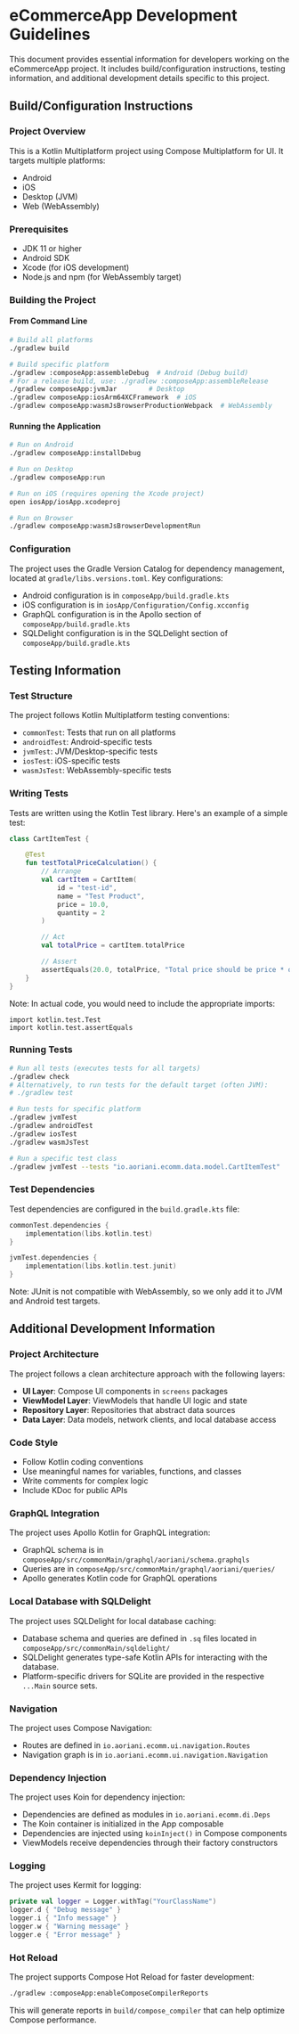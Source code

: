 # eCommerceApp Development Guidelines

This document provides essential information for developers working on the eCommerceApp project. It includes build/configuration instructions, testing information, and additional development details specific to this project.

## Build/Configuration Instructions

### Project Overview

This is a Kotlin Multiplatform project using Compose Multiplatform for UI. It targets multiple platforms:
- Android
- iOS
- Desktop (JVM)
- Web (WebAssembly)

### Prerequisites

- JDK 11 or higher
- Android SDK
- Xcode (for iOS development)
- Node.js and npm (for WebAssembly target)

### Building the Project

#### From Command Line

```bash
# Build all platforms
./gradlew build

# Build specific platform
./gradlew :composeApp:assembleDebug  # Android (Debug build)
# For a release build, use: ./gradlew :composeApp:assembleRelease
./gradlew composeApp:jvmJar        # Desktop
./gradlew composeApp:iosArm64XCFramework  # iOS
./gradlew composeApp:wasmJsBrowserProductionWebpack  # WebAssembly
```

#### Running the Application

```bash
# Run on Android
./gradlew composeApp:installDebug

# Run on Desktop
./gradlew composeApp:run

# Run on iOS (requires opening the Xcode project)
open iosApp/iosApp.xcodeproj

# Run on Browser
./gradlew composeApp:wasmJsBrowserDevelopmentRun
```

### Configuration

The project uses the Gradle Version Catalog for dependency management, located at `gradle/libs.versions.toml`. Key configurations:

- Android configuration is in `composeApp/build.gradle.kts`
- iOS configuration is in `iosApp/Configuration/Config.xcconfig`
- GraphQL configuration is in the Apollo section of `composeApp/build.gradle.kts`
- SQLDelight configuration is in the SQLDelight section of `composeApp/build.gradle.kts`

## Testing Information

### Test Structure

The project follows Kotlin Multiplatform testing conventions:

- `commonTest`: Tests that run on all platforms
- `androidTest`: Android-specific tests
- `jvmTest`: JVM/Desktop-specific tests
- `iosTest`: iOS-specific tests
- `wasmJsTest`: WebAssembly-specific tests

### Writing Tests

Tests are written using the Kotlin Test library. Here's an example of a simple test:

```kotlin
class CartItemTest {

    @Test
    fun testTotalPriceCalculation() {
        // Arrange
        val cartItem = CartItem(
            id = "test-id",
            name = "Test Product",
            price = 10.0,
            quantity = 2
        )

        // Act
        val totalPrice = cartItem.totalPrice

        // Assert
        assertEquals(20.0, totalPrice, "Total price should be price * quantity")
    }
}
```

Note: In actual code, you would need to include the appropriate imports:
```
import kotlin.test.Test
import kotlin.test.assertEquals
```

### Running Tests

```bash
# Run all tests (executes tests for all targets)
./gradlew check
# Alternatively, to run tests for the default target (often JVM):
# ./gradlew test

# Run tests for specific platform
./gradlew jvmTest
./gradlew androidTest
./gradlew iosTest
./gradlew wasmJsTest

# Run a specific test class
./gradlew jvmTest --tests "io.aoriani.ecomm.data.model.CartItemTest"
```

### Test Dependencies

Test dependencies are configured in the `build.gradle.kts` file:

```kotlin
commonTest.dependencies {
    implementation(libs.kotlin.test)
}

jvmTest.dependencies {
    implementation(libs.kotlin.test.junit)
}
```

Note: JUnit is not compatible with WebAssembly, so we only add it to JVM and Android test targets.

## Additional Development Information

### Project Architecture

The project follows a clean architecture approach with the following layers:

- **UI Layer**: Compose UI components in `screens` packages
- **ViewModel Layer**: ViewModels that handle UI logic and state
- **Repository Layer**: Repositories that abstract data sources
- **Data Layer**: Data models, network clients, and local database access

### Code Style

- Follow Kotlin coding conventions
- Use meaningful names for variables, functions, and classes
- Write comments for complex logic
- Include KDoc for public APIs

### GraphQL Integration

The project uses Apollo Kotlin for GraphQL integration:

- GraphQL schema is in `composeApp/src/commonMain/graphql/aoriani/schema.graphqls`
- Queries are in `composeApp/src/commonMain/graphql/aoriani/queries/`
- Apollo generates Kotlin code for GraphQL operations

### Local Database with SQLDelight

The project uses SQLDelight for local database caching:

- Database schema and queries are defined in `.sq` files located in `composeApp/src/commonMain/sqldelight/`
- SQLDelight generates type-safe Kotlin APIs for interacting with the database.
- Platform-specific drivers for SQLite are provided in the respective `...Main` source sets.

### Navigation

The project uses Compose Navigation:

- Routes are defined in `io.aoriani.ecomm.ui.navigation.Routes`
- Navigation graph is in `io.aoriani.ecomm.ui.navigation.Navigation`

### Dependency Injection

The project uses Koin for dependency injection:

- Dependencies are defined as modules in `io.aoriani.ecomm.di.Deps`
- The Koin container is initialized in the App composable
- Dependencies are injected using `koinInject()` in Compose components
- ViewModels receive dependencies through their factory constructors

### Logging

The project uses Kermit for logging:

```kotlin
private val logger = Logger.withTag("YourClassName")
logger.d { "Debug message" }
logger.i { "Info message" }
logger.w { "Warning message" }
logger.e { "Error message" }
```

### Hot Reload

The project supports Compose Hot Reload for faster development:

```bash
./gradlew :composeApp:enableComposeCompilerReports
```

This will generate reports in `build/compose_compiler` that can help optimize Compose performance.
